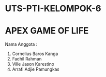 # UTS-PTI-KELOMPOK-6

# APEX GAME OF LIFE 

Nama Anggota : 
1. Cornelius Baros Kanga
2. Fadhil Rahman
3. Ville Jason Karestino
4. Arrafi Adjie Pamungkas


